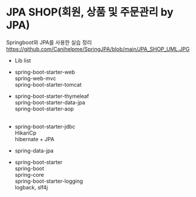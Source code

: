 # **JPA SHOP(회원, 상품 및 주문관리 by JPA)**

Springboot와 JPA를 사용한 실습 정리
https://github.com/Canihelpme/SpringJPA/blob/main/JPA_SHOP_UML.JPG
- Lib list
- spring-boot-starter-web<br/>
    spring-web-mvc<br/>
    spring-boot-starter-tomcat<br/>

- spring-boot-starter-thymeleaf<br/>
    spring-boot-starter-data-jpa<br/>
    spring-boot-starter-aop<br/><br/>

- spring-boot-starter-jdbc<br/>
    HikariCp<br/>
    hibernate + JPA<br/>
    
- spring-data-jpa<br/>
  
- spring-boot-starter<br/>
    spring-boot<br/>
    spring-core<br/>
    spring-boot-starter-logging<br/>
    logback, slf4j<br/>

